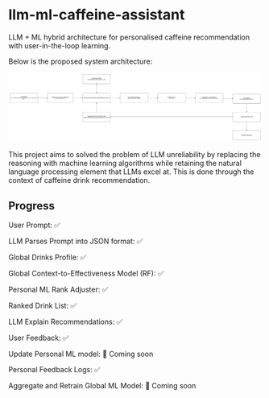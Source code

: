 
# llm-ml-caffeine-assistant

LLM + ML hybrid architecture for personalised caffeine recommendation with user-in-the-loop learning.

  

Below is the proposed system architecture:

  

![System Diagram](assets/System-Diagram.jpg)

  

This project aims to solved the problem of LLM unreliability by replacing the reasoning with machine learning algorithms while retaining the natural language processing element that LLMs excel at. This is done through the context of caffeine drink recommendation.

## Progress

User Prompt: ✅

LLM Parses Prompt into JSON format: ✅

Global Drinks Profile: ✅

Global Context-to-Effectiveness Model (RF): ✅

Personal ML Rank Adjuster: ✅

Ranked Drink List: ✅

LLM Explain Recommendations: ✅

User Feedback: ✅

Update Personal ML model: 🚧 Coming soon

Personal Feedback Logs: ✅

Aggregate and Retrain Global ML Model: 🚧 Coming soon 

